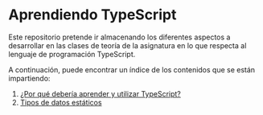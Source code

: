# Aprendiendo TypeScript

Este repositorio pretende ir almacenando los diferentes aspectos a desarrollar en
las clases de teoría de la asignatura en lo que respecta al lenguaje de programación
TypeScript.

A continuación, puede encontrar un índice de los contenidos que se están impartiendo:

1. [¿Por qué debería aprender y utilizar TypeScript?](typescript-just)
2. [Tipos de datos estáticos](typescript-static-types)
